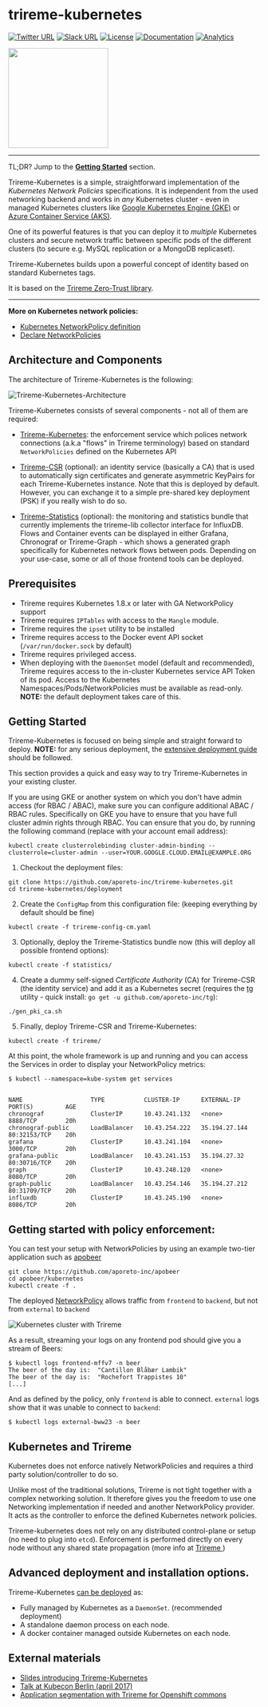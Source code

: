 # trireme-kubernetes

[![Twitter URL](https://img.shields.io/badge/twitter-follow-blue.svg)](https://twitter.com/aporeto_trireme) [![Slack URL](https://img.shields.io/badge/slack-join-green.svg)](https://triremehq.slack.com/messages/general/) [![License](https://img.shields.io/badge/license-Apache--2.0-blue.svg)](https://www.apache.org/licenses/LICENSE-2.0) [![Documentation](https://img.shields.io/badge/docs-godoc-blue.svg)](https://godoc.org/github.com/aporeto-inc/trireme)
[![Analytics](https://ga-beacon.appspot.com/UA-90327502-1/welcome-page)](https://github.com/igrigorik/ga-beacon)

<img src="docs/trireme.png" width="200">

----

TL;DR? Jump to the **[Getting Started](#getting-started)** section.

Trireme-Kubernetes is a simple, straightforward implementation of the _Kubernetes Network Policies_ specifications. It is independent from the used networking backend and works in _any_ Kubernetes cluster - even in managed Kubernetes clusters like [Google Kubernetes Engine (GKE)](https://cloud.google.com/kubernetes-engine/docs/) or [Azure Container Service (AKS)](https://docs.microsoft.com/en-us/azure/aks/).

One of its powerful features is that you can deploy it to _multiple_ Kubernetes clusters and secure network traffic between specific pods of the different clusters (to secure e.g. MySQL replication or a MongoDB replicaset).

Trireme-Kubernetes builds upon a powerful concept of identity based on standard Kubernetes tags.

It is based on the [Trireme Zero-Trust library](https://github.com/aporeto-inc/trireme-lib).

----
**More on Kubernetes network policies:**

* [Kubernetes NetworkPolicy definition](https://kubernetes.io/docs/concepts/services-networking/network-policies/)
* [Declare NetworkPolicies](https://kubernetes.io/docs/tasks/administer-cluster/declare-network-policy/)


## Architecture and Components

The architecture of Trireme-Kubernetes is the following:

![Trireme-Kubernetes-Architecture](docs/trireme-kubernetes-architecture.png)

Trireme-Kubernetes consists of several components - not all of them are required:

* [Trireme-Kubernetes](https://github.com/aporeto-inc/trireme-kubernetes): the enforcement service which polices network connections (a.k.a "flows" in Trireme terminology) based on standard `NetworkPolicies` defined on the Kubernetes API

* [Trireme-CSR](https://github.com/aporeto-inc/trireme-csr) (optional): an identity service (basically a CA) that is used to automatically sign certificates and generate asymmetric KeyPairs for each Trireme-Kubernetes instance. Note that this is deployed by default. However, you can exchange it to a simple pre-shared key deployment (PSK) if you really wish to do so.

* [Trireme-Statistics](https://github.com/aporeto-inc/trireme-statistics) (optional): the monitoring and statistics bundle that currently implements the trireme-lib collector interface for InfluxDB. Flows and Container events can be displayed in either Grafana, Chronograf or Trireme-Graph - which shows a generated graph specifically for Kubernetes network flows between pods. Depending on your use-case, some or all of those frontend tools can be deployed.


## Prerequisites

* Trireme requires Kubernetes 1.8.x or later with GA NetworkPolicy support
* Trireme requires `IPTables` with access to the `Mangle` module.
* Trireme requires the `ipset` utility to be installed
* Trireme requires access to the Docker event API socket (`/var/run/docker.sock` by default)
* Trireme requires privileged access.
* When deploying with the `DaemonSet` model (default and recommended), Trireme requires access to the in-cluster Kubernetes service API Token of its pod. Access to the Kubernetes Namespaces/Pods/NetworkPolicies must be available as read-only. **NOTE:** the default deployment takes care of this.


## Getting Started

Trireme-Kubernetes is focused on being simple and straight forward to deploy.
**NOTE:** for any serious deployment, the [extensive deployment guide](deployment/README.md) should be followed.

This section provides a quick and easy way to try Trireme-Kubernetes in your existing cluster.

If you are using GKE or another system on which you don't have admin access (for RBAC / ABAC), make sure you can configure additional ABAC / RBAC rules.
Specifically on GKE you have to ensure that you have full cluster admin rights through RBAC. You can ensure that you do, by running the following command (replace with your account email address):

```
kubectl create clusterrolebinding cluster-admin-binding --clusterrole=cluster-admin --user=YOUR.GOOGLE.CLOUD.EMAIL@EXAMPLE.ORG
```

1) Checkout the deployment files:
```
git clone https://github.com/aporeto-inc/trireme-kubernetes.git
cd trireme-kubernetes/deployment
```

2) Create the `ConfigMap` from this configuration file: (keeping everything by default should be fine)
```
kubectl create -f trireme-config-cm.yaml
```

3) Optionally, deploy the Trireme-Statistics bundle now (this will deploy all possible frontend options):
```
kubectl create -f statistics/
```

4) Create a dummy self-signed _Certificate Authority_ (CA) for Trireme-CSR (the identity service) and add it as a Kubernetes secret (requires the [tg](https://github.com/aporeto-inc/tg) utility - quick install: `go get -u github.com/aporeto-inc/tg`):
```
./gen_pki_ca.sh
```

5) Finally, deploy Trireme-CSR and Trireme-Kubernetes:
```
kubectl create -f trireme/
```

At this point, the whole framework is up and running and you can access the Services in order to display your NetworkPolicy metrics:

```
$ kubectl --namespace=kube-system get services


NAME                   TYPE           CLUSTER-IP      EXTERNAL-IP     PORT(S)         AGE
chronograf             ClusterIP      10.43.241.132   <none>          8888/TCP        20h
chronograf-public      LoadBalancer   10.43.254.222   35.194.27.144   80:32153/TCP    20h
grafana                ClusterIP      10.43.241.104   <none>          3000/TCP        20h
grafana-public         LoadBalancer   10.43.241.153   35.194.27.32    80:30716/TCP    20h
graph                  ClusterIP      10.43.248.120   <none>          8080/TCP        20h
graph-public           LoadBalancer   10.43.254.146   35.194.27.212   80:31709/TCP    20h
influxdb               ClusterIP      10.43.245.190   <none>          8086/TCP        20h
```

## Getting started with policy enforcement:

You can test your setup with NetworkPolicies by using an example two-tier application such as [apobeer](https://github.com/aporeto-inc/apobeer)
```
git clone https://github.com/aporeto-inc/apobeer
cd apobeer/kubernetes
kubectl create -f .
```

The deployed [NetworkPolicy](https://github.com/aporeto-inc/apobeer/blob/master/kubernetes/policy.yaml) allows traffic from `frontend` to `backend`, but not from `external` to `backend`


![Kubernetes cluster with Trireme](docs/apobeer.png)

As a result, streaming your logs on any frontend pod should give you a stream of Beers:

```
$ kubectl logs frontend-mffv7 -n beer
The beer of the day is:  "Cantillon Blåbær Lambik"
The beer of the day is:  "Rochefort Trappistes 10"
[...]
```

And as defined by the policy, only `frontend` is able to connect. `external` logs show that it was unable to connect to `backend`:

```
$ kubectl logs external-bww23 -n beer
```

## Kubernetes and Trireme

Kubernetes does not enforce natively NetworkPolicies and requires a third party solution/controller to do so.

Unlike most of the traditional solutions, Trireme is not tight together with a complex networking solution. It therefore gives you the freedom to use one Networking implementation if needed and another NetworkPolicy provider. It acts as the controller to enforce the defined Kubernetes network policies.

Trireme-kubernetes does not rely on any distributed control-plane or setup (no need to plug into `etcd`). Enforcement is performed directly on every node without any shared state propagation (more info at  [Trireme ](https://github.com/aporeto-inc/trireme-lib))


## Advanced deployment and installation options.

Trireme-Kubernetes [can be deployed](https://github.com/aporeto-inc/trireme-kubernetes/tree/master/deployment) as:

* Fully managed by Kubernetes as a `DaemonSet`. (recommended deployment)
* A standalone daemon process on each node.
* A docker container managed outside Kubernetes on each node.


## External materials

* [Slides introducing Trireme-Kubernetes](https://github.com/bvandewalle/kubecon-zerotrust/blob/master/KubeCon%20-%20ZeroTrust.pdf)
* [Talk at Kubecon Berlin (april 2017)](https://www.youtube.com/watch?v=wm7rj2zhXM0&list=PL83F1zbzRHa8gDtbI5zoPpol9bTEIw3Xh)
* [Application segmentation with Trireme for Openshift commons](https://www.youtube.com/watch?v=EjAib6MrW60)
